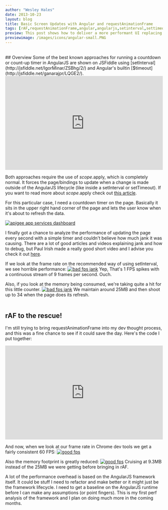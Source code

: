 ```yaml
---
author: "Wesley Hales"
date: 2013-10-23
layout: blog
title: Basic Screen Updates with Angular and requestAnimationFrame
tags: [rAF,requestAnimationFrame,angular,angularjs,setinterval,settimeout,jank]
preview: This post shows how to deliver a more performant UI replacing setInterval with requestAnimationFrame for 1 second screen updates.
previewimage: /images/icons/angular-small.PNG
---
```

<br/>
## Overview
Some of the best known approaches for running a countdown or count-up timer in AngularJS are shown on JSFiddle using [setInterval](http://jsfiddle.net/IgorMinar/ZSBhg/2/) and
Angular's builtin [$timeout](http://jsfiddle.net/ganarajpr/LQGE2/).

<iframe width="100%" height="300" src="http://jsfiddle.net/IgorMinar/ZSBhg/2/embedded/" allowfullscreen="allowfullscreen" frameborder="0"></iframe>

Both approaches require the use of $scope.$apply, which is completely normal. It forces the page/bindings to update when a change
is made outside of the AngularJS lifecycle (like inside a setInterval or setTimeout).
If you want to read more about $scope.$apply check out [this article](http://jimhoskins.com/2012/12/17/angularjs-and-apply.html).

For this particular case, I need a countdown timer on the page. Basically it sits in the upper right hand corner of the page and lets
the user know when it's about to refresh the data.

[<img src="/images/posts/2013-10-23/dashboard.PNG" alt="apigee app services dashboard" class="marginTop10 max-width-100">](https://apigee.com/usergrid/dash/app/index-ma.html)

I finally got a chance to analyze the performance of updating the page every second with a simple timer and couldn't believe how much jank it was causing.
There are a lot of good articles and videos explaining jank and how to debug, but Paul Irish made a really good short video and I advise you
 check it out [here](http://www.youtube.com/watch?v=mSK70FwUz2A).

If we look at the frame rate on the recommended way of using setInterval, we see horrible performance:
[<img src="/images/posts/2013-10-23/bad-fps.PNG" alt="bad fps jank" class="marginTop10 max-width-100">](/images/posts/2013-10-23/bad-fps.PNG)
Yep, That's 1 FPS spikes with a continuous stream of 9 frames per second. Ouch.

Also, if you look at the memory being consumed, we're taking quite a hit for this little counter.
[<img src="/images/posts/2013-10-23/bad-memory.PNG" alt="bad fps jank" class="marginTop10 max-width-100">](/images/posts/2013-10-23/bad-memory.PNG)
We maintain around 25MB and then shoot up to 34 when the page does its refresh.
<br/>
<br/>
## rAF to the rescue!
I'm still trying to bring requestAnimationFrame into my dev thought process, and this was a fine chance to see if it could save the day.
Here's the code I put together:
<iframe width="100%" height="300" src="http://jsfiddle.net/wesleyhales/59SeE/embedded/" allowfullscreen="allowfullscreen" frameborder="0"></iframe>

And now, when we look at our frame rate in Chrome dev tools we get a fairly consistent 60 FPS:
[<img src="/images/posts/2013-10-23/good-fps.PNG" alt="good fps" class="marginTop10 max-width-100">](/images/posts/2013-10-23/good-fps.PNG)

Also the memory footprint is greatly reduced:
[<img src="/images/posts/2013-10-23/good-memory.PNG" alt="good fps" class="marginTop10 max-width-100">](/images/posts/2013-10-23/good-memory.PNG)
Cruising at 9.3MB instead of the 25MB we were getting before bringing in rAF.

A lot of the performance overhead is based on the AngularJS framework itself. It could be stuff I need to refactor and make better or it might just be the
framework lifecycle. I need to get a baseline on the AngularJS runtime before I can make any assumptions (or point fingers).
This is my first perf analysis of the framework and I plan on doing much more in the coming months.
<br/>
<br/>